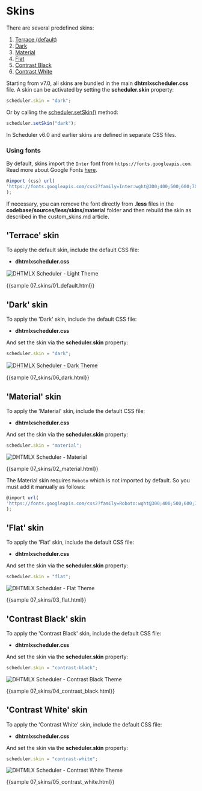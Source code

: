 Skins 
==============

There are several predefined skins:

1. [Terrace (default)](skins.md#terraceskin)
1. [Dark](skins.md#darkskin)
2. [Material](skins.md#materialskin)
3. [Flat](skins.md#flatskin)
4. [Contrast Black](skins.md#contrastblackskin)
5. [Contrast White](skins.md#contrastwhiteskin)

Starting from v7.0, all skins are bundled in the main **dhtmlxscheduler.css** file. A skin can be activated by setting the **scheduler.skin** property:

~~~js
scheduler.skin = "dark";
~~~

Or by calling the [scheduler.setSkin()](api/scheduler_setskin.md) method:

~~~js
scheduler.setSkin("dark");
~~~

In Scheduler v6.0 and earlier skins are defined in separate CSS files. 

### Using fonts

By default, skins import the `Inter` font from `https://fonts.googleapis.com`. Read more about Google Fonts [here](https://developers.google.com/fonts).

~~~js
@import (css) url(
'https://fonts.googleapis.com/css2?family=Inter:wght@300;400;500;600;700&display=swap'
);
~~~

If necessary, you can remove the font directly from **.less** files in the **codebase/sources/less/skins/material** folder and then rebuild the skin as described in the custom_skins.md article.

'Terrace' skin 
-----------------------------

To apply the default skin, include the default CSS file:

- **dhtmlxscheduler.css**

<img alt="DHTMLX Scheduler - Light Theme" src="terrace_skin.png" style="border: 1px solid #E4E4E4"/>

{{sample 07_skins/01_default.html}}

'Dark' skin 
-----------------------------

To apply the 'Dark' skin, include the default CSS file:

- **dhtmlxscheduler.css**

And set the skin via the **scheduler.skin** property:

~~~js
scheduler.skin = "dark";
~~~

<img alt="DHTMLX Scheduler - Dark Theme" src="dark_skin.png" style="border: 1px solid #E4E4E4"/>

{{sample 07_skins/06_dark.html}}

'Material' skin
----------------

To apply the 'Material' skin, include the default CSS file:

- **dhtmlxscheduler.css**

And set the skin via the **scheduler.skin** property:

~~~js
scheduler.skin = "material";
~~~

![DHTMLX Scheduler - Material](material_skin.png)

{{sample 07_skins/02_material.html}}

The Material skin requires `Roboto` which is not imported by default. So you must add it manually as follows:

~~~js
@import url(
'https://fonts.googleapis.com/css2?family=Roboto:wght@300;400;500;600;700&display=swap'
);
~~~

'Flat' skin
-----------------------------

To apply the 'Flat' skin, include the default CSS file:

- **dhtmlxscheduler.css**

And set the skin via the **scheduler.skin** property:

~~~js
scheduler.skin = "flat";
~~~

![DHTMLX Scheduler - Flat Theme](flat_skin.png)

{{sample 07_skins/03_flat.html}}


'Contrast Black' skin
----------------------

To apply the 'Contrast Black' skin, include the default CSS file:

- **dhtmlxscheduler.css**

And set the skin via the **scheduler.skin** property:

~~~js
scheduler.skin = "contrast-black";
~~~

![DHTMLX Scheduler - Contrast Black Theme](contrast_black_skin.png)

{{sample 07_skins/04_contrast_black.html}}


'Contrast White' skin
----------------------

To apply the 'Contrast White' skin, include the default CSS file:

- **dhtmlxscheduler.css**

And set the skin via the **scheduler.skin** property:

~~~js
scheduler.skin = "contrast-white";
~~~

![DHTMLX Scheduler - Contrast White Theme](contrast_white_skin.png)

{{sample 07_skins/05_contrast_white.html}}

